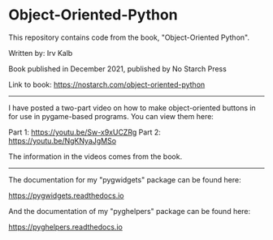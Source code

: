 # Object-Oriented-Python
 
This repository contains code from the book, "Object-Oriented Python".

Written by:  Irv Kalb

Book published in December 2021, published by No Starch Press

Link to book:  https://nostarch.com/object-oriented-python

---
I have posted a two-part video on how to make object-oriented buttons in
for use in pygame-based programs.  You can view them here:

Part 1:  https://youtu.be/Sw-x9xUCZRg
Part 2:  https://youtu.be/NgKNyaJgMSo

The information in the videos comes from the book.

---
The documentation for my "pygwidgets" package can be found here:

   https://pygwidgets.readthedocs.io
   
And the documentation of my "pyghelpers" package can be found here:

   https://pyghelpers.readthedocs.io
